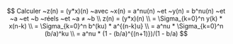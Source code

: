 $$
    Calculer ~z(n) = (y*x)(n) ~avec  ~x(n) = a^nu(n)  ~et  ~y(n) = b^nu(n)  ~et  ~a  ~et  ~b  ~réels  ~et  ~a ≠  ~b
    \\
    z(n) = (y*x)(n)
    \\
    = \Sigma_{k=0}^n y(k) * x(n-k)
    \\
    = \Sigma_{k=0}^n b^(ku) * a^{(n-k)u}
    \\
    = a^nu * \Sigma_{k=0}^n (b/a)^ku
    \\
    = a^nu * (1 - (b/a)^{(n+1)})/(1 - b/a)
$$
